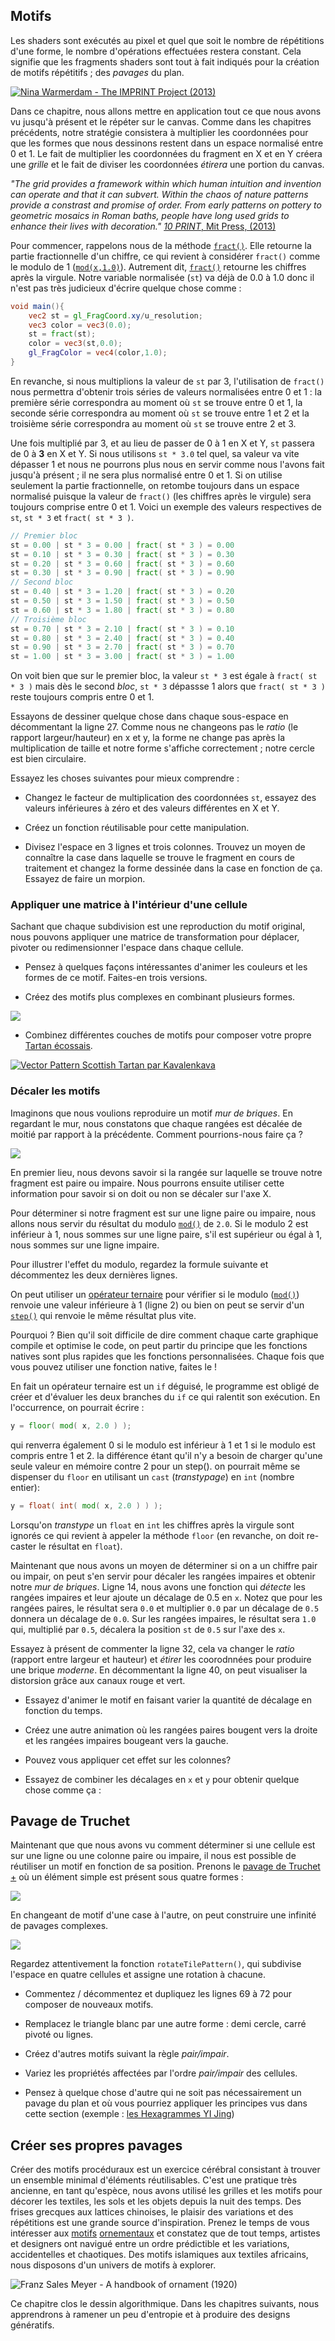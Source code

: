 ## Motifs

Les shaders sont exécutés au pixel et quel que soit le nombre de répétitions d'une forme, le nombre d'opérations effectuées restera constant.
Cela signifie que les fragments shaders sont tout à fait indiqués pour la création de motifs répétitifs ; des *pavages* du plan.

[ ![Nina Warmerdam - The IMPRINT Project (2013)](warmerdam.jpg) ](../edit.php#09/dots5.frag)

Dans ce chapitre, nous allons mettre en application tout ce que nous avons vu jusqu'à présent et le répéter sur le canvas.
Comme dans les chapitres précédents, notre stratégie consistera à multiplier les coordonnées pour que les formes que nous dessinons restent dans un espace normalisé entre 0 et 1.
Le fait de multiplier les coordonnées du fragment en X et en Y créera une *grille* et le fait de diviser les coordonnées *étirera* une portion du canvas.

*"The grid provides a framework within which human intuition and invention can operate and that it can subvert.
Within the chaos of nature patterns provide a constrast and promise of order.
From early patterns on pottery to geometric mosaics in Roman baths, people have long used grids to enhance their lives with decoration."* [*10 PRINT*, Mit Press, (2013)](http://10print.org/)

Pour commencer, rappelons nous de la méthode [```fract()```](../glossary/?search=fract).
Elle retourne la partie fractionnelle d'un chiffre, ce qui revient à considérer ```fract()``` comme le modulo de 1 ([```mod(x,1.0)```](../glossary/?search=mod)).
Autrement dit, [```fract()```](../glossary/?search=fract) retourne les chiffres après la virgule.
Notre variable normalisée (```st```) va déjà de 0.0 à 1.0 donc il n'est pas très judicieux d'écrire quelque chose comme :

```glsl
void main(){
    vec2 st = gl_FragCoord.xy/u_resolution;
    vec3 color = vec3(0.0);
    st = fract(st);
    color = vec3(st,0.0);
    gl_FragColor = vec4(color,1.0);
}
```
En revanche, si nous multiplions la valeur de ```st``` par 3, l'utilisation de ```fract()``` nous permettra d'obtenir trois séries de valeurs normalisées entre 0 et 1 :
la première série correspondra au moment où ```st``` se trouve entre 0 et 1, la seconde série correspondra au moment où ```st``` se trouve entre 1 et 2 et la troisième série correspondra au moment où ```st``` se trouve entre 2 et 3.

Une fois multiplié par 3, et au lieu de passer de 0 à 1 en X et Y, ```st``` passera de 0 à **3** en X et Y.
Si nous utilisons ```st * 3.0``` tel quel, sa valeur va vite dépasser 1 et nous ne pourrons plus nous en servir comme nous l'avons fait jusqu'à présent ; il ne sera plus normalisé entre 0 et 1.
Si on utilise seulement la partie fractionnelle, on retombe toujours dans un espace normalisé puisque la valeur de ```fract()``` (les chiffres après le virgule) sera toujours comprise entre 0 et 1.
Voici un exemple des valeurs respectives de ```st```, ```st * 3``` et ```fract( st * 3 )```.

```glsl
// Premier bloc
st = 0.00 | st * 3 = 0.00 | fract( st * 3 ) = 0.00
st = 0.10 | st * 3 = 0.30 | fract( st * 3 ) = 0.30
st = 0.20 | st * 3 = 0.60 | fract( st * 3 ) = 0.60
st = 0.30 | st * 3 = 0.90 | fract( st * 3 ) = 0.90
// Second bloc
st = 0.40 | st * 3 = 1.20 | fract( st * 3 ) = 0.20
st = 0.50 | st * 3 = 1.50 | fract( st * 3 ) = 0.50
st = 0.60 | st * 3 = 1.80 | fract( st * 3 ) = 0.80
// Troisième bloc
st = 0.70 | st * 3 = 2.10 | fract( st * 3 ) = 0.10
st = 0.80 | st * 3 = 2.40 | fract( st * 3 ) = 0.40
st = 0.90 | st * 3 = 2.70 | fract( st * 3 ) = 0.70
st = 1.00 | st * 3 = 3.00 | fract( st * 3 ) = 1.00
```

On voit bien que sur le premier bloc, la valeur ```st * 3``` est égale à ```fract( st * 3 )``` mais dès le second *bloc*, ```st * 3``` dépassse 1 alors que ```fract( st * 3 )``` reste toujours compris entre 0 et 1.

<div class="codeAndCanvas" data="grid-making.frag"></div>

Essayons de dessiner quelque chose dans chaque sous-espace en décommentant la ligne 27.
Comme nous ne changeons pas le *ratio* (le rapport largeur/hauteur) en x et y, la forme ne change pas après la multiplication de taille et notre forme s'affiche correctement ; notre cercle est bien circulaire.

Essayez les choses suivantes pour mieux comprendre :

* Changez le facteur de multiplication des coordonnées ```st```, essayez des valeurs inférieures à zéro et des valeurs différentes en X et Y.

* Créez un fonction réutilisable pour cette manipulation.

* Divisez l'espace en 3 lignes et trois colonnes.
Trouvez un moyen de connaître la case dans laquelle se trouve le fragment en cours de traitement et changez la forme dessinée dans la case en fonction de ça.
Essayez de faire un morpion.

### Appliquer une matrice à l'intérieur d'une cellule

Sachant que chaque subdivision est une reproduction du motif original, nous pouvons appliquer une matrice de transformation pour déplacer, pivoter ou redimensionner l'espace dans chaque cellule.

<div class="codeAndCanvas" data="checks.frag"></div>

* Pensez à quelques façons intéressantes d'animer les couleurs et les formes de ce motif. Faites-en trois versions.

* Créez des motifs plus complexes en combinant plusieurs formes.

[![](diamondtiles-long.png)](../edit.php#09/diamondtiles.frag)

* Combinez différentes couches de motifs pour composer votre propre [Tartan écossais](https://fr.wikipedia.org/wiki/Tartan).

[ ![Vector Pattern Scottish Tartan par Kavalenkava](tartan.jpg) ](http://graphicriver.net/item/vector-pattern-scottish-tartan/6590076)

### Décaler les motifs

Imaginons que nous voulions reproduire un motif *mur de briques*. En regardant le mur, nous constatons que chaque rangées est décalée de moitié par rapport à la précédente.
Comment pourrions-nous faire ça ?

![](brick.jpg)

En premier lieu, nous devons savoir si la rangée sur laquelle se trouve notre fragment est paire ou impaire.
Nous pourrons ensuite utiliser cette information pour savoir si on doit ou non se décaler sur l'axe X.

Pour déterminer si notre fragment est sur une ligne paire ou impaire, nous allons nous servir du résultat du modulo [```mod()```](../glossary/?search=mod) de ```2.0```.
Si le modulo 2 est inférieur à 1, nous sommes sur une ligne paire, s'il est supérieur ou égal à 1, nous sommes sur une ligne impaire.

Pour illustrer l'effet du modulo, regardez la formule suivante et décommentez les deux dernières lignes.

<div class="simpleFunction" data="y = mod(x,2.0);
// y = mod(x,2.0) < 1.0 ? 0. : 1. ;
// y = step(1.0,mod(x,2.0));"></div>

On peut utiliser un [opérateur ternaire](https://fr.wikipedia.org/wiki/Op%C3%A9rateur_(informatique)) pour vérifier si le modulo ([```mod()```](../glossary/?search=mod)) renvoie une valeur inférieure à 1 (ligne 2)
ou bien on peut se servir d'un [```step()```](../glossary/?search=step) qui renvoie le même résultat plus vite.

Pourquoi ? Bien qu'il soit difficile de dire comment chaque carte graphique compile et optimise le code, on peut partir du principe que les fonctions natives sont plus rapides que les fonctions personnalisées.
Chaque fois que vous pouvez utiliser une fonction native, faites le !

En fait un opérateur ternaire est un ```if``` déguisé, le programme est obligé de créer et d'évaluer les deux branches du ```if``` ce qui ralentit son exécution. En l'occurrence, on pourrait écrire :

```glsl
y = floor( mod( x, 2.0 ) );
```
qui renverra également 0 si le modulo est inférieur à 1 et 1 si le modulo est compris entre 1 et 2. la différence étant qu'il n'y a besoin de charger qu'une seule valeur en mémoire contre 2 pour un step().
on pourrait même se dispenser du ```floor``` en utilisant un ```cast``` (*transtypage*) en ```int``` (nombre entier):
```glsl
y = float( int( mod( x, 2.0 ) ) );
```

Lorsqu'on *transtype* un ```float``` en ```int``` les chiffres après la virgule sont ignorés ce qui revient à appeler la méthode ```floor``` (en revanche, on doit re-caster le résultat en ```float```).

Maintenant que nous avons un moyen de déterminer si on a un chiffre pair ou impair, on peut s'en servir pour décaler les rangées impaires et obtenir notre *mur de briques*.
Ligne 14, nous avons une fonction qui *détecte* les rangées impaires et leur ajoute un décalage de 0.5 en ```x```.
Notez que pour les rangées paires, le résultat sera ```0.0``` et multiplier ```0.0``` par un décalage de ```0.5``` donnera un décalage de ```0.0```.
Sur les rangées impaires, le résultat sera ```1.0``` qui, multiplié par ```0.5```, décalera la position ```st``` de ```0.5``` sur l'axe des ```x```.

Essayez à présent de commenter la ligne 32, cela va changer le *ratio* (rapport entre largeur et hauteur) et *étirer* les coorodnnées pour produire une brique *moderne*.
En décommentant la ligne 40, on peut visualiser la distorsion grâce aux canaux rouge et vert.

<div class="codeAndCanvas" data="bricks.frag"></div>

* Essayez d'animer le motif en faisant varier la quantité de décalage en fonction du temps.

* Créez une autre animation où les rangées paires bougent vers la droite et les rangées impaires bougeant vers la gauche.

* Pouvez vous appliquer cet effet sur les colonnes?

* Essayez de combiner les décalages en ```x``` et ```y``` pour obtenir quelque chose comme ça :

<a href="../edit.php#09/marching_dots.frag"><canvas id="custom" class="canvas" data-fragment-url="marching_dots.frag"  width="520px" height="200px"></canvas></a>

## Pavage de Truchet

Maintenant que que nous avons vu comment déterminer si une cellule est sur une ligne ou une colonne paire ou impaire, il nous est possible de réutiliser un motif en fonction de sa position.
Prenons le [pavage de Truchet](http://en.wikipedia.org/wiki/Truchet_tiles) [+](http://jean-luc.bregeon.pagesperso-orange.fr/Page%200-27.htm) où un élément simple est présent sous quatre formes :

![](truchet-00.png)

En changeant de motif d'une case à l'autre, on peut construire une infinité de pavages complexes.

![](truchet-01.png)

Regardez attentivement la fonction ```rotateTilePattern()```, qui subdivise l'espace en quatre cellules et assigne une rotation à chacune.

<div class="codeAndCanvas" data="truchet.frag"></div>

* Commentez / décommentez et dupliquez les lignes 69 à 72 pour composer de nouveaux motifs.

* Remplacez le triangle blanc par une autre forme : demi cercle, carré pivoté ou lignes.

* Créez d'autres motifs suivant la règle *pair/impair*.

* Variez les propriétés affectées par l'ordre *pair/impair* des cellules.

* Pensez à quelque chose d'autre qui ne soit pas nécessairement un pavage du plan et où vous pourriez appliquer les principes vus dans cette section (exemple : [les Hexagrammes YI Jing](https://fr.wikipedia.org/wiki/Hexagramme_Yi_Jing))

<a href="../edit.php#09/iching-01.frag"><canvas id="custom" class="canvas" data-fragment-url="iching-01.frag"  width="520px" height="200px"></canvas></a>

## Créer ses propres pavages

Créer des motifs procéduraux est un exercice cérébral consistant à trouver un ensemble minimal d'éléments réutilisables.
C'est une pratique très ancienne, en tant qu'espèce, nous avons utilisé les grilles et les motifs pour décorer les textiles, les sols et les objets depuis la nuit des temps.
Des frises grecques aux lattices chinoises, le plaisir des variations et des répétitions est une grande source d'inspiration.
Prenez le temps de vous intéresser aux [motifs](https://www.pinterest.com/patriciogonzv/paterns/) [ornementaux](https://archive.org/stream/traditionalmetho00chririch#page/130/mode/2up)
et constatez que de tout temps, artistes et designers ont navigué entre un ordre prédictible et les variations, accidentelles et chaotiques.
Des motifs islamiques aux textiles africains, nous disposons d'un univers de motifs à explorer.

![Franz Sales Meyer - A handbook of ornament (1920)](geometricpatters.png)

Ce chapitre clos le dessin algorithmique. Dans les chapitres suivants, nous apprendrons à ramener un peu d'entropie et à produire des designs génératifs.
